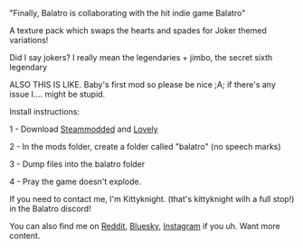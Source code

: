 "Finally, Balatro is collaborating with the hit indie game Balatro"

A texture pack which swaps the hearts and spades for Joker themed variations!

Did I say jokers? I really mean the legendaries + jimbo, the secret sixth legendary

ALSO THIS IS LIKE. Baby's first mod so please be nice ;A; if there's any issue I.... might be stupid.

Install instructions:

1 - Download [Steammodded](https://github.com/Steamopollys/Steamodded) and [Lovely](https://github.com/ethangreen-dev/lovely-injector)

2 - In the mods folder, create a folder called "balatro" (no speech marks)

3 - Dump files into the balatro folder

4 - Pray the game doesn't explode.

If you need to contact me, I'm Kittyknight. (that's kittyknight wilh a full stop!) in the Balatro discord!

You can also find me on [Reddit](https://www.reddit.com/user/Kitty_Knight/), [Bluesky](https://bsky.app/profile/kittyknight.bsky.social), [Instagram](https://www.instagram.com/kitty._knight/) if you uh. Want more content.
